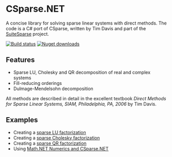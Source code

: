 # CSparse.NET
A concise library for solving sparse linear systems with direct methods. The code is a C# port of CSparse, written by Tim Davis and part of the [SuiteSparse](http://faculty.cse.tamu.edu/davis/suitesparse.html) project. 

[![Build status](https://ci.appveyor.com/api/projects/status/ji9ig6jrh8u45tb8?svg=true)](https://ci.appveyor.com/project/wo80/csparse-net)
[![Nuget downloads](http://wo80.bplaced.net/php/badges/nuget-dt-csparse.svg)](https://www.nuget.org/packages/CSparse)

## Features

* Sparse LU, Cholesky and QR decomposition of real and complex systems
* Fill-reducing orderings
* Dulmage-Mendelsohn decomposition

All methods are described in detail in the excellent textbook _Direct Methods for Sparse Linear Systems, SIAM, Philadelphia, PA, 2006_ by Tim Davis.

## Examples

* Creating a [sparse LU factorization](https://github.com/wo80/CSparse.NET/wiki/Sparse-LU-example)
* Creating a [sparse Cholesky factorization](https://github.com/wo80/CSparse.NET/wiki/Sparse-Cholesky-example)
* Creating a [sparse QR factorization](https://github.com/wo80/CSparse.NET/wiki/Sparse-QR-example)
* Using [Math.NET Numerics and CSparse.NET](https://github.com/wo80/CSparse.NET/wiki/Math.NET-Numerics-and-CSparse)

